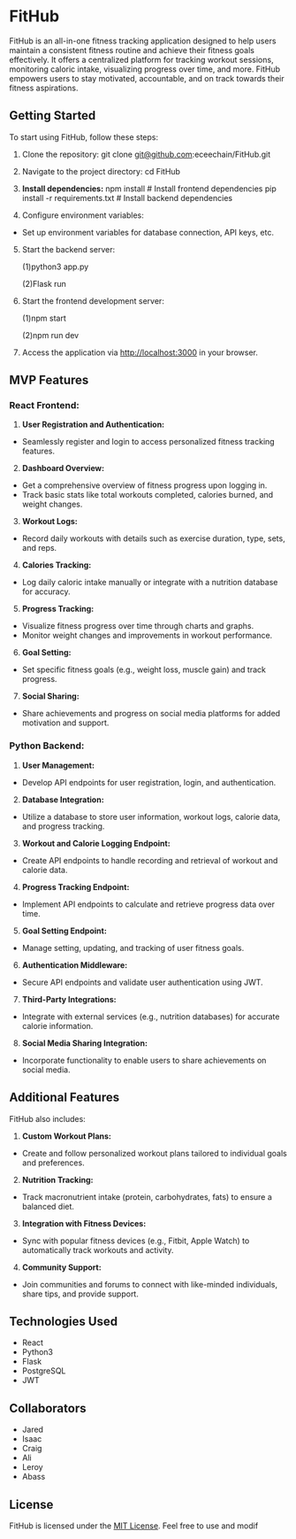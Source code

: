 # FitHub

FitHub is an all-in-one fitness tracking application designed to help users maintain a consistent fitness routine and achieve their fitness goals effectively. It offers a centralized platform for tracking workout sessions, monitoring caloric intake, visualizing progress over time, and more. FitHub empowers users to stay motivated, accountable, and on track towards their fitness aspirations.

## Getting Started

To start using FitHub, follow these steps:

1. Clone the repository:
git clone git@github.com:eceechain/FitHub.git


2. Navigate to the project directory:
cd FitHub


3. **Install dependencies:** 
npm install # Install frontend dependencies
pip install -r requirements.txt # Install backend dependencies


4. Configure environment variables:
- Set up environment variables for database connection, API keys, etc.

5. Start the backend server:

     (1)python3 app.py

     (2)Flask run


6. Start the frontend development server:

     (1)npm start

     (2)npm run dev


7. Access the application via [http://localhost:3000](http://localhost:3000) in your browser.

## MVP Features

### React Frontend:

1. **User Registration and Authentication:** 
- Seamlessly register and login to access personalized fitness tracking features.

2. **Dashboard Overview:** 
- Get a comprehensive overview of fitness progress upon logging in.
- Track basic stats like total workouts completed, calories burned, and weight changes.

3. **Workout Logs:** 
- Record daily workouts with details such as exercise duration, type, sets, and reps.

4. **Calories Tracking:** 
- Log daily caloric intake manually or integrate with a nutrition database for accuracy.

5. **Progress Tracking:** 
- Visualize fitness progress over time through charts and graphs.
- Monitor weight changes and improvements in workout performance.

6. **Goal Setting:** 
- Set specific fitness goals (e.g., weight loss, muscle gain) and track progress.

7. **Social Sharing:** 
- Share achievements and progress on social media platforms for added motivation and support.

### Python Backend:

1. **User Management:** 
- Develop API endpoints for user registration, login, and authentication.

2. **Database Integration:** 
- Utilize a database to store user information, workout logs, calorie data, and progress tracking.

3. **Workout and Calorie Logging Endpoint:** 
- Create API endpoints to handle recording and retrieval of workout and calorie data.

4. **Progress Tracking Endpoint:** 
- Implement API endpoints to calculate and retrieve progress data over time.

5. **Goal Setting Endpoint:** 
- Manage setting, updating, and tracking of user fitness goals.

6. **Authentication Middleware:** 
- Secure API endpoints and validate user authentication using JWT.

7. **Third-Party Integrations:** 
- Integrate with external services (e.g., nutrition databases) for accurate calorie information.

8. **Social Media Sharing Integration:** 
- Incorporate functionality to enable users to share achievements on social media.

## Additional Features

FitHub also includes:

1. **Custom Workout Plans:** 
- Create and follow personalized workout plans tailored to individual goals and preferences.

2. **Nutrition Tracking:** 
- Track macronutrient intake (protein, carbohydrates, fats) to ensure a balanced diet.

3. **Integration with Fitness Devices:** 
- Sync with popular fitness devices (e.g., Fitbit, Apple Watch) to automatically track workouts and activity.

4. **Community Support:** 
- Join communities and forums to connect with like-minded individuals, share tips, and provide support.

## Technologies Used

- React
- Python3
- Flask
- PostgreSQL
- JWT

## Collaborators

- Jared 
- Isaac
- Craig
- Ali
- Leroy
- Abass

## License

FitHub is licensed under the [MIT License](LICENSE). Feel free to use and modif